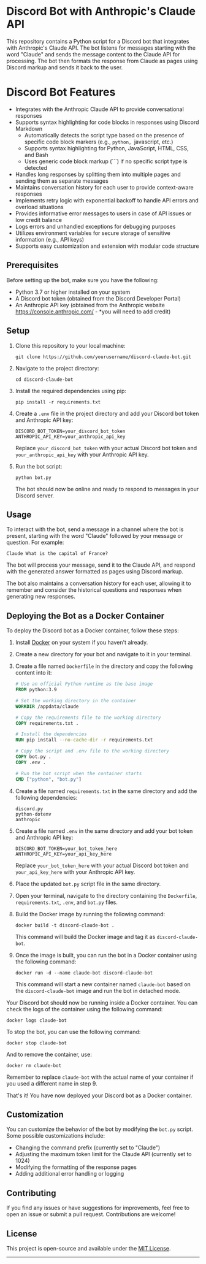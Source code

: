 

# Discord Bot with Anthropic's Claude API

This repository contains a Python script for a Discord bot that integrates with Anthropic's Claude API. The bot listens for messages starting with the word "Claude" and sends the message content to the Claude API for processing. The bot then formats the response from Claude as pages using Discord markup and sends it back to the user.

# Discord Bot Features

- Integrates with the Anthropic Claude API to provide conversational responses
- Supports syntax highlighting for code blocks in responses using Discord Markdown
  - Automatically detects the script type based on the presence of specific code block markers (e.g., ```python, ```javascript, etc.)
  - Supports syntax highlighting for Python, JavaScript, HTML, CSS, and Bash
  - Uses generic code block markup (```) if no specific script type is detected
- Handles long responses by splitting them into multiple pages and sending them as separate messages
- Maintains conversation history for each user to provide context-aware responses
- Implements retry logic with exponential backoff to handle API errors and overload situations
- Provides informative error messages to users in case of API issues or low credit balance
- Logs errors and unhandled exceptions for debugging purposes
- Utilizes environment variables for secure storage of sensitive information (e.g., API keys)
- Supports easy customization and extension with modular code structure

## Prerequisites

Before setting up the bot, make sure you have the following:

- Python 3.7 or higher installed on your system
- A Discord bot token (obtained from the Discord Developer Portal)
- An Anthropic API key (obtained from the Anthropic website https://console.anthropic.com/ - *you will need to add credit)

## Setup

1. Clone this repository to your local machine:

   ```
   git clone https://github.com/yourusername/discord-claude-bot.git
   ```

2. Navigate to the project directory:

   ```
   cd discord-claude-bot
   ```

3. Install the required dependencies using pip:

   ```
   pip install -r requirements.txt
   ```

4. Create a `.env` file in the project directory and add your Discord bot token and Anthropic API key:

   ```
   DISCORD_BOT_TOKEN=your_discord_bot_token
   ANTHROPIC_API_KEY=your_anthropic_api_key
   ```

   Replace `your_discord_bot_token` with your actual Discord bot token and `your_anthropic_api_key` with your Anthropic API key.

5. Run the bot script:

   ```
   python bot.py
   ```

   The bot should now be online and ready to respond to messages in your Discord server.

## Usage

To interact with the bot, send a message in a channel where the bot is present, starting with the word "Claude" followed by your message or question. For example:

```
Claude What is the capital of France?
```

The bot will process your message, send it to the Claude API, and respond with the generated answer formatted as pages using Discord markup.

The bot also maintains a conversation history for each user, allowing it to remember and consider the historical questions and responses when generating new responses.


## Deploying the Bot as a Docker Container

To deploy the Discord bot as a Docker container, follow these steps:

1. Install [Docker](https://www.docker.com/) on your system if you haven't already.

2. Create a new directory for your bot and navigate to it in your terminal.

3. Create a file named `Dockerfile` in the directory and copy the following content into it:

   ```dockerfile
   # Use an official Python runtime as the base image
   FROM python:3.9

   # Set the working directory in the container
   WORKDIR /appdata/claude

   # Copy the requirements file to the working directory
   COPY requirements.txt .

   # Install the dependencies
   RUN pip install --no-cache-dir -r requirements.txt

   # Copy the script and .env file to the working directory
   COPY bot.py .
   COPY .env .

   # Run the bot script when the container starts
   CMD ["python", "bot.py"]
   ```

4. Create a file named `requirements.txt` in the same directory and add the following dependencies:

   ```
   discord.py
   python-dotenv
   anthropic
   ```

5. Create a file named `.env` in the same directory and add your bot token and Anthropic API key:

   ```
   DISCORD_BOT_TOKEN=your_bot_token_here
   ANTHROPIC_API_KEY=your_api_key_here
   ```

   Replace `your_bot_token_here` with your actual Discord bot token and `your_api_key_here` with your Anthropic API key.

6. Place the updated `bot.py` script file in the same directory.

7. Open your terminal, navigate to the directory containing the `Dockerfile`, `requirements.txt`, `.env`, and `bot.py` files.

8. Build the Docker image by running the following command:

   ```
   docker build -t discord-claude-bot .
   ```

   This command will build the Docker image and tag it as `discord-claude-bot`.

9. Once the image is built, you can run the bot in a Docker container using the following command:

   ```
   docker run -d --name claude-bot discord-claude-bot
   ```

   This command will start a new container named `claude-bot` based on the `discord-claude-bot` image and run the bot in detached mode.

Your Discord bot should now be running inside a Docker container. You can check the logs of the container using the following command:

```
docker logs claude-bot
```

To stop the bot, you can use the following command:

```
docker stop claude-bot
```

And to remove the container, use:

```
docker rm claude-bot
```

Remember to replace `claude-bot` with the actual name of your container if you used a different name in step 9.

That's it! You have now deployed your Discord bot as a Docker container.

## Customization

You can customize the behavior of the bot by modifying the `bot.py` script. Some possible customizations include:

- Changing the command prefix (currently set to "Claude")
- Adjusting the maximum token limit for the Claude API (currently set to 1024)
- Modifying the formatting of the response pages
- Adding additional error handling or logging

## Contributing

If you find any issues or have suggestions for improvements, feel free to open an issue or submit a pull request. Contributions are welcome!

## License

This project is open-source and available under the [MIT License](LICENSE).

---

